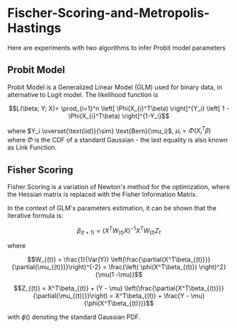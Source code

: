# Fischer-Scoring-and-Metropolis-Hastings
Here are experiments with two algorithms to infer Probit model parameters

## Probit Model
Probit Model is a Generalized Linear Model (GLM) used for binary data, in alternative to Logit model. The likelihood function is

```math
L(\beta; Y; X)= \prod_{i=1}^n \left[ \Phi(X_{i}^T\beta) \right]^{Y_i} \left[ 1 - \Phi(X_{i}^T\beta) \right]^{1-Y_i}
```
where $Y_i \overset{\text{iid}}{\sim} \text{Bern}(\mu_i)$, $\mu_i = \Phi(X_{i}^T\beta)$ where $\Phi$ is the CDF of a standard Gaussian - the last equality is also known as Link Function.


## Fisher Scoring
Fisher Scoring is a variation of Newton's method for the optimization, where the Hessian matrix is replaced with the Fisher Information Matrix.

In the context of GLM's parameters estimation, it can be shown that the iterative formula is:

```math
\beta_{(t+1)} = (X^T W_{(t)} X)^{-1} X^T W_{(t)} Z_{t}
```
where

```math
W_{(t)} = \frac{1}{Var(Y)} \left(\frac{\partial{X^T\beta_{(t)}}}{\partial{\mu_{(t)}}}\right)^{-2} = \frac{\left( \phi(X^T\beta_{(t)}) \right)^2}{\mu(1 -\mu)}
```


```math
Z_{(t)} = X^T\beta_{(t)} + (Y - \mu) \left(\frac{\partial{X^T\beta_{(t)}}}{\partial{\mu_{(t)}}}\right) = X^T\beta_{(t)} + \frac{Y - \mu}{\phi(X^T\beta_{(t)})}
```

with $\phi()$ denoting the standard Gaussian PDF.



